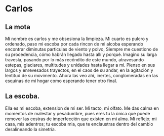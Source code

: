 # Carlos

## La mota

Mi nombre es carlos y me obsesiona la limpieza. Mi cuarto es pulcro y ordenado, paso mi escoba por cada rincon de mi alcoba esperando encontrar diminutas particulas de viento y polvo, Siempre me cuestiono de su procedencia, cómo habrán llegado hasta allí y porqué. Imagino su larga travesía, pasando por lo más recóndito de este mundo, atravesando estepas, glaciares, multitudes y unidades hasta llegar a mi. Pienso en sus largos y enrevesados trayectos, en el caos de su andar, en la agitación y lentitud de su movimento. Ahora las veo ahí, inertes, conglomeradas en las esquinas de mi hogar como esperando tener otro final.

## La escoba.

Ella es mi escoba, extension de mi ser. Mi tacto, mi olfato. Me das calma en momentos de malestar y pesadumbre, pues eres tu la única que puede remover las costras de imperfección que existen en mi alma. Mi reflejo; mi casa, mis adentros; tu escoba mia, que te enclaustras dentro del cambio desalineando la simetría.